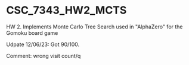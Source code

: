 # CSC_7343_HW2_MCTS
HW 2. Implements Monte Carlo Tree Search used in "AlphaZero" for the Gomoku board game

Udpate 12/06/23:
Got 90/100. 

Comment: wrong visit count/q
